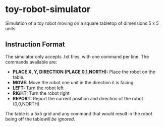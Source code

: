 # toy-robot-simulator
Simulation of a toy robot moving on a square tabletop of dimensions 5 x 5 units

## Instruction Format
The simulator only accepts .txt files, with one command per line. The commands available are:

* **PLACE X, Y, DIRECTION (PLACE 0,1,NORTH):** Place the robot on the table.
* **MOVE:** Move the robot one unit in the direction it is facing
* **LEFT:** Turn the robot left
* **RIGHT:** Turn the robot right
* **REPORT:** Report the current position and direction of the robot (0,0,NORTH)

The table is a 5x5 grid and any command that would result in the robot being off the table*will be ignored*.